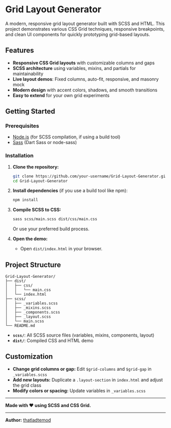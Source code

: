 # Grid Layout Generator

A modern, responsive grid layout generator built with SCSS and HTML. This project demonstrates various CSS Grid techniques, responsive breakpoints, and clean UI components for quickly prototyping grid-based layouts.

## Features

- **Responsive CSS Grid layouts** with customizable columns and gaps
- **SCSS architecture** using variables, mixins, and partials for maintainability
- **Live layout demos**: Fixed columns, auto-fit, responsive, and masonry mock
- **Modern design** with accent colors, shadows, and smooth transitions
- **Easy to extend** for your own grid experiments

## Getting Started

### Prerequisites

- [Node.js](https://nodejs.org/) (for SCSS compilation, if using a build tool)
- [Sass](https://sass-lang.com/install) (Dart Sass or node-sass)

### Installation

1. **Clone the repository:**
   ```sh
   git clone https://github.com/your-username/Grid-Layout-Generator.git
   cd Grid-Layout-Generator
   ```

2. **Install dependencies** (if you use a build tool like npm):
   ```sh
   npm install
   ```

3. **Compile SCSS to CSS:**
   ```sh
   sass scss/main.scss dist/css/main.css
   ```
   Or use your preferred build process.

4. **Open the demo:**
   - Open `dist/index.html` in your browser.

## Project Structure

```
Grid-Layout-Generator/
├── dist/
│   ├── css/
│   │   └── main.css
│   └── index.html
├── scss/
│   ├── _variables.scss
│   ├── _mixins.scss
│   ├── _components.scss
│   ├── _layout.scss
│   └── main.scss
└── README.md
```

- **`scss/`**: All SCSS source files (variables, mixins, components, layout)
- **`dist/`**: Compiled CSS and HTML demo

## Customization

- **Change grid columns or gap:** Edit `$grid-columns` and `$grid-gap` in `_variables.scss`
- **Add new layouts:** Duplicate a `.layout-section` in `index.html` and adjust the grid class
- **Modify colors or spacing:** Update variables in `_variables.scss`


---

**Made with ❤️ using SCSS and CSS Grid.**

---

**Author:** [thatladtemod](https://github.com/thatladtemod)